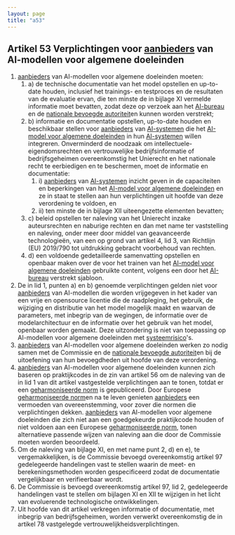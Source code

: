 ```yaml
---
layout: page
title: "a53"
---
```


## Artikel 53 Verplichtingen voor [aanbieders](a3.md#^aanbieder) van AI-modellen voor algemene doeleinden

1. [aanbieders](a3.md#^aanbieder) van AI-modellen voor algemene doeleinden moeten: 
	1. a) de technische documentatie van het model opstellen en up-to-date houden, inclusief het trainings- en testproces en de resultaten van de evaluatie ervan, die ten minste de in bijlage XI vermelde informatie moet bevatten, zodat deze op verzoek aan het [AI-bureau](a3.md#^aibur) en de [nationale bevoegde autoriteit](a3.md#^natbau)en kunnen worden verstrekt;
	2. b) informatie en documentatie opstellen, up-to-date houden en beschikbaar stellen voor [aanbieders](a3.md#^aanbieder) van [AI-systemen](a3.md#^ai-systeem) die het [AI-model voor algemene doeleinden](a3.md#^gpai) in hun [AI-systemen](a3.md#^ai-systeem) willen integreren. Onverminderd de noodzaak om intellectuele-eigendomsrechten en vertrouwelijke bedrijfsinformatie of bedrijfsgeheimen overeenkomstig het Unierecht en het nationale recht te eerbiedigen en te beschermen, moet de informatie en documentatie:
		1. i) [aanbieders](a3.md#^aanbieder) van [AI-systemen](a3.md#^ai-systeem) inzicht geven in de capaciteiten en beperkingen van het [AI-model voor algemene doeleinden](a3.md#^gpai) en ze in staat te stellen aan hun verplichtingen uit hoofde van deze verordening te voldoen, en
		2. ii) ten minste de in bijlage XII uiteengezette elementen bevatten;
	3. c) beleid opstellen ter naleving van het Unierecht inzake auteursrechten en naburige rechten en dan met name ter vaststelling en naleving, onder meer door middel van geavanceerde technologieën, van een op grond van artikel 4, lid 3, van Richtlijn (EU) 2019/790 tot uitdrukking gebracht voorbehoud van rechten.
	4. d) een voldoende gedetailleerde samenvatting opstellen en openbaar maken over de voor het trainen van het [AI-model voor algemene doeleinden](a3.md#^gpai) gebruikte content, volgens een door het [AI-bureau](a3.md#^aibur) verstrekt sjabloon.
2. De in lid 1, punten a) en b) genoemde verplichtingen gelden niet voor [aanbieders](a3.md#^aanbieder) van AI-modellen die worden vrijgegeven in het kader van een vrije en opensource licentie die de raadpleging, het gebruik, de wijziging en distributie van het model mogelijk maakt en waarvan de parameters, met inbegrip van de wegingen, de informatie over de modelarchitectuur en de informatie over het gebruik van het model, openbaar worden gemaakt. Deze uitzondering is niet van toepassing op AI-modellen voor algemene doeleinden met [systeemrisico](a3.md#^sysrisk)'s.
3. [aanbieders](a3.md#^aanbieder) van AI-modellen voor algemene doeleinden werken zo nodig samen met de Commissie en de [nationale bevoegde autoriteit](a3.md#^natbau)en bij de uitoefening van hun bevoegdheden uit hoofde van deze verordening.
4. [aanbieders](a3.md#^aanbieder) van AI-modellen voor algemene doeleinden kunnen zich baseren op praktijkcodes in de zin van artikel 56 om de naleving van de in lid 1 van dit artikel vastgestelde verplichtingen aan te tonen, totdat er een [geharmoniseerde norm](a3.md#^hnorm) is gepubliceerd. Door Europese [geharmoniseerde norm](a3.md#^hnorm)en na te leven genieten [aanbieders](a3.md#^aanbieder) een vermoeden van overeenstemming, voor zover die normen die verplichtingen dekken. [aanbieders](a3.md#^aanbieder) van AI-modellen voor algemene doeleinden die zich niet aan een goedgekeurde praktijkcode houden of niet voldoen aan een Europese [geharmoniseerde norm](a3.md#^hnorm), tonen alternatieve passende wijzen van naleving aan die door de Commissie moeten worden beoordeeld.
5. Om de naleving van bijlage XI, en met name punt 2, d) en e), te vergemakkelijken, is de Commissie bevoegd overeenkomstig artikel 97 gedelegeerde handelingen vast te stellen waarin de meet- en berekeningsmethoden worden gespecificeerd zodat de documentatie vergelijkbaar en verifieerbaar wordt.
6. De Commissie is bevoegd overeenkomstig artikel 97, lid 2, gedelegeerde handelingen vast te stellen om bijlagen XI en XII te wijzigen in het licht van evoluerende technologische ontwikkelingen.
7. Uit hoofde van dit artikel verkregen informatie of documentatie, met inbegrip van bedrijfsgeheimen, worden verwerkt overeenkomstig de in artikel 78 vastgelegde vertrouwelijkheidsverplichtingen.
